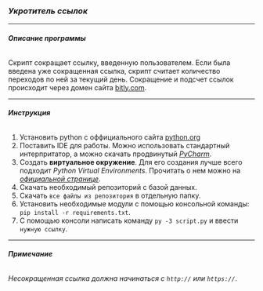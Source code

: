 ### *Укротитель ссылок*

___

###### **Описание программы**

Скрипт сокращает ссылку, введенную пользователем. 
Если была введена уже сокращенная ссылка, скрипт считает количество переходов по ней за текущий день.
Сокращение и подсчет ссылок происходит через домен сайта [bitly.com](bitly.com).

___________________________
###### **Инструкция**
1. Установить python с оффициального сайта [python.org](python.org)
2. Поставить IDE для работы. Можно использовать стандартный интерпритатор, а можно скачать продвинутый [_PyCharm_](https://www.jetbrains.com/pycharm/).
3. Создать __виртуальное окружение__. Для его создания лучше всего подходит _Python Virtual Environments_. Прочитать о нем можно на [_официальной странице_](https://www.python.org/dev/peps/pep-0405/).
4. Скачать необходимый репозиторий с базой данных.
5. Скачать `все файлы из репозитория` в отдельную папку.
6. Установить необходимые модули с помощью консольной команды:
`pip install -r requirements.txt`. 
7. С помощью консоли написать команду `py -3 script.py` и ввести `нужную ссылку`.

___________________________
###### **Примечание**
_Несокращенная ссылка должна начинаться с `http://` или `https://`_.
